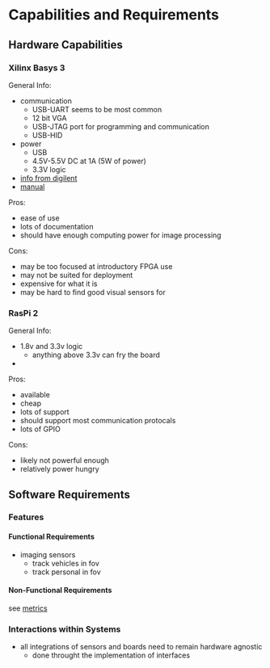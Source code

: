# Capabilities and Requirements

## Hardware Capabilities

### Xilinx Basys 3

General Info:
- communication
  - USB-UART seems to be most common
  - 12 bit VGA
  - USB-JTAG port for programming and communication
  - USB-HID
- power
  - USB
  - 4.5V-5.5V DC at 1A (5W of power)
  - 3.3V logic
- [info from digilent](https://digilent.com/shop/basys-3-artix-7-fpga-trainer-board-recommended-for-introductory-users/?utm_source=google&utm_medium=cpc&utm_campaign=19550988445&utm_content=148947439830&utm_term=basys%203&gad=1&gclid=Cj0KCQjwy4KqBhD0ARIsAEbCt6jkbBmaPg97EQLsb_snpAS6pg6JiOUwzPw0Eku39t07QZFZ2ke5MNIaAju3EALw_wcB)
- [manual](https://digilent.com/reference/programmable-logic/basys-3/reference-manual)

Pros: 
- ease of use
- lots of documentation
- should have enough computing power for image processing

Cons:
- may be too focused at introductory FPGA use
- may not be suited for deployment
- expensive for what it is
- may be hard to find good visual sensors for

### RasPi 2

General Info:
- 1.8v and 3.3v logic
  - anything above 3.3v can fry the board
- 

Pros:
- available
- cheap
- lots of support
- should support most communication protocals
- lots of GPIO

Cons:
- likely not powerful enough 
- relatively power hungry

## Software Requirements

### Features

#### Functional Requirements

- imaging sensors
  - track vehicles in fov
  - track personal in fov

#### Non-Functional Requirements

see [metrics](/docs/roadmap/1-step-metrics.md)

### Interactions within Systems

- all integrations of sensors and boards need to remain hardware agnostic
  - done throught the implementation of interfaces
